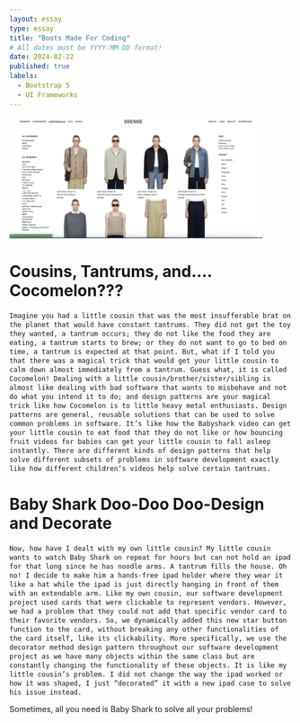 ```yaml
---
layout: essay
type: essay
title: "Boots Made For Coding"
# All dates must be YYYY-MM-DD format!
date: 2024-02-22
published: true
labels:
  - Bootstrap 5
  - UI Frameworks
---
```


<img width="450px" class="rounded float-start pe-4" src="../img/ssense DIY.jpg">

# Cousins, Tantrums, and…. Cocomelon???
	Imagine you had a little cousin that was the most insufferable brat on the planet that would have constant tantrums. They did not get the toy they wanted, a tantrum occurs; they do not like the food they are eating, a tantrum starts to brew; or they do not want to go to bed on time, a tantrum is expected at that point. But, what if I told you that there was a magical trick that would get your little cousin to calm down almost immediately from a tantrum. Guess what, it is called Cocomelon! Dealing with a little cousin/brother/sister/sibling is almost like dealing with bad software that wants to misbehave and not do what you intend it to do; and design patterns are your magical trick like how Cocomelon is to little heavy metal enthusiasts. Design patterns are general, reusable solutions that can be used to solve common problems in software. It’s like how the Babyshark video can get your little cousin to eat food that they do not like or how bouncing fruit videos for babies can get your little cousin to fall asleep instantly. There are different kinds of design patterns that help solve different subsets of problems in software development exactly like how different children’s videos help solve certain tantrums. 

# Baby Shark Doo-Doo Doo-Design and Decorate
	Now, how have I dealt with my own little cousin? My little cousin wants to watch Baby Shark on repeat for hours but can not hold an ipad for that long since he has noodle arms. A tantrum fills the house. Oh no! I decide to make him a hands-free ipad holder where they wear it like a hat while the ipad is just directly hanging in front of them with an extendable arm. Like my own cousin, our software development project used cards that were clickable to represent vendors. However, we had a problem that they could not add that specific vendor card to their favorite vendors. So, we dynamically added this new star button function to the card, without breaking any other functionalities of the card itself, like its clickability. More specifically, we use the decorator method design pattern throughout our software development project as we have many objects within the same class but are constantly changing the functionality of these objects. It is like my little cousin’s problem. I did not change the way the ipad worked or how it was shaped, I just “decorated” it with a new ipad case to solve his issue instead. 

Sometimes, all you need is Baby Shark to solve all your problems!  
